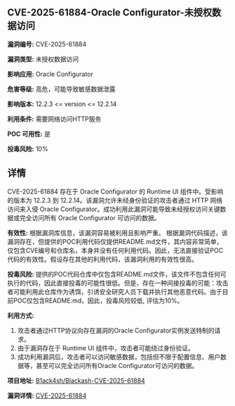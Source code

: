 ## CVE-2025-61884-Oracle Configurator-未授权数据访问

**漏洞编号:** CVE-2025-61884

**漏洞类型:** 未授权数据访问

**影响应用:** Oracle Configurator

**危害等级:** 高危，可能导致敏感数据泄露

**影响版本:** 12.2.3 <= version <= 12.2.14

**利用条件:** 需要网络访问HTTP服务

**POC 可用性:** 是

**投毒风险:** 10%

## 详情

CVE-2025-61884 存在于 Oracle Configurator 的 Runtime UI 组件中。受影响的版本为 12.2.3 到 12.2.14。该漏洞允许未经身份验证的攻击者通过 HTTP 网络访问来入侵 Oracle Configurator。成功利用此漏洞可能导致未经授权访问关键数据或完全访问所有 Oracle Configurator 可访问的数据。

**有效性:**
根据漏洞库信息，该漏洞容易被利用且影响严重。
根据漏洞代码描述，该漏洞存在，但提供的POC利用代码仅提供README.md文件，其内容非常简单，仅包含CVE编号和仓库名，本身并没有任何利用代码。因此，无法直接验证POC代码的有效性。假设存在其他的利用代码，该漏洞利用的有效性很高。

**投毒风险:**
提供的POC代码仓库中仅包含README.md文件，该文件不包含任何可执行的代码，因此直接投毒的可能性很低。但是，存在一种间接投毒的可能：攻击者可能利用此仓库作为诱饵，引诱安全研究人员下载并执行其他恶意代码。由于目前POC仅包含README.md，因此，投毒风险较低, 评估为10%。

**利用方式:**
1.  攻击者通过HTTP协议向存在漏洞的Oracle Configurator实例发送特制的请求。
2.  由于漏洞存在于 Runtime UI 组件中，攻击者可能绕过身份验证。
3.  成功利用漏洞后，攻击者可以访问敏感数据，包括但不限于配置信息、用户数据等，甚至可以完全访问所有Oracle Configurator可访问的数据。

**项目地址:** [B1ack4sh/Blackash-CVE-2025-61884](https://github.com/B1ack4sh/Blackash-CVE-2025-61884)

**漏洞详情:** [CVE-2025-61884](https://nvd.nist.gov/vuln/detail/CVE-2025-61884)